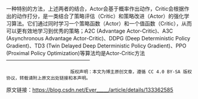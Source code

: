 

一种特别的方法，上述两者的结合，Actor会基于概率作出动作，Critic会根据作出的动作打分，是一类结合了策略评估（Critic）和策略改进（Actor）的强化学习算法。它们通过同时学习一个策略函数（Actor）和一个值函数（Critic），从而可以更有效地学习到优秀的策略；A2C (Advantage Actor-Critic)、A3C (Asynchronous Advantage Actor-Critic)、DDPG (Deep Deterministic Policy Gradient)、TD3 (Twin Delayed Deep Deterministic Policy Gradient)、PPO (Proximal Policy Optimization)等算法均是Actor-Critic方法
————————————————

                            版权声明：本文为博主原创文章，遵循 CC 4.0 BY-SA 版权协议，转载请附上原文出处链接和本声明。
                        
原文链接：https://blog.csdn.net/Ever_____/article/details/133362585